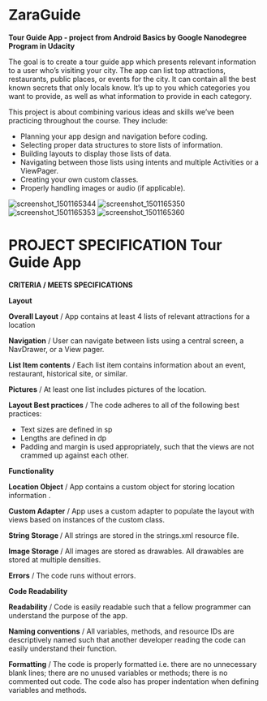# ZaraGuide

<p><b> Tour Guide App - project from Android Basics by Google Nanodegree Program in Udacity </b></p>

The goal is to create a tour guide app which presents relevant information to a user who’s visiting your city. The app can list top attractions, restaurants, public places, or events for the city. It can contain all the best known secrets that only locals know. It’s up to you which categories you want to provide, as well as what information to provide in each category.


This project is about combining various ideas and skills we’ve been practicing throughout the course. They include:

 - Planning your app design and navigation before coding.
 - Selecting proper data structures to store lists of information.
 - Building layouts to display those lists of data.
 - Navigating between those lists using intents and multiple Activities or a ViewPager.
 - Creating your own custom classes.
 - Properly handling images or audio (if applicable).
 
![screenshot_1501165344](https://user-images.githubusercontent.com/17390877/28675843-bdceeedc-72f1-11e7-90d4-f699ebc1fe58.png)
![screenshot_1501165350](https://user-images.githubusercontent.com/17390877/28675845-bdd5c554-72f1-11e7-843d-1bc8789d928e.png)
![screenshot_1501165353](https://user-images.githubusercontent.com/17390877/28675844-bdd4430a-72f1-11e7-86aa-50b3d32e31fa.png)
![screenshot_1501165360](https://user-images.githubusercontent.com/17390877/28675846-bdd74258-72f1-11e7-8c7e-4b0fd0abca9a.png)
 
  #  PROJECT SPECIFICATION Tour Guide App
 
 <p><b> CRITERIA / MEETS SPECIFICATIONS </b></p>
 
 <p><b>Layout</b></p>
 
 
 <p><b>Overall Layout</b> / App contains at least 4 lists of relevant attractions for a location</p>
 

 <p><b>Navigation</b> / User can navigate between lists using a central screen, a NavDrawer, or a View pager.</p>
 

 <p><b>List Item contents</b> / Each list item contains information about an event, restaurant, historical site, or similar.</p>
 

 <p><b>Pictures</b> / At least one list includes pictures of the location.</p>
 

 <p><b>Layout Best practices</b> / The code adheres to all of the following best practices:</p>
 

 - Text sizes are defined in sp
 - Lengths are defined in dp
 - Padding and margin is used appropriately, such that the views are not crammed up against each other.

<p><b>Functionality</b></p>

<p><b>Location Object</b> / App contains a custom object for storing location information .</p>

<p><b>Custom Adapter</b> / App uses a custom adapter to populate the layout with views based on instances of the custom class.</p>

<p><b>String Storage </b>/ All strings are stored in the strings.xml resource file.</p>

<p><b>Image Storage </b>/ All images are stored as drawables. All drawables are stored at multiple densities.</p>

<p><b>Errors</b> / The code runs without errors.</p>


<p><b>Code Readability</b></p>

<p><b>Readability</b> / Code is easily readable such that a fellow programmer can understand the purpose of the app.</p>

<p><b>Naming conventions</b> / All variables, methods, and resource IDs are descriptively named such that another developer reading the code can easily understand their function.</p>

<p><b>Formatting</b> / The code is properly formatted i.e. there are no unnecessary blank lines; there are no unused variables or methods; there is no commented out code.
The code also has proper indentation when defining variables and methods.</p>







